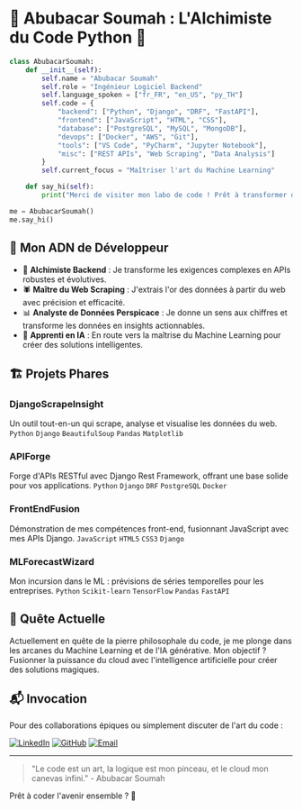 # 🐍 Abubacar Soumah : L'Alchimiste du Code Python 🧪

```python
class AbubacarSoumah:
    def __init__(self):
        self.name = "Abubacar Soumah"
        self.role = "Ingénieur Logiciel Backend"
        self.language_spoken = ["fr_FR", "en_US", "py_TH"]
        self.code = {
            "backend": ["Python", "Django", "DRF", "FastAPI"],
            "frontend": ["JavaScript", "HTML", "CSS"],
            "database": ["PostgreSQL", "MySQL", "MongoDB"],
            "devops": ["Docker", "AWS", "Git"],
            "tools": ["VS Code", "PyCharm", "Jupyter Notebook"],
            "misc": ["REST APIs", "Web Scraping", "Data Analysis"]
        }
        self.current_focus = "Maîtriser l'art du Machine Learning"

    def say_hi(self):
        print("Merci de visiter mon labo de code ! Prêt à transformer des idées en solutions innovantes ?")

me = AbubacarSoumah()
me.say_hi()
```

## 🧬 Mon ADN de Développeur

- 🧪 **Alchimiste Backend** : Je transforme les exigences complexes en APIs robustes et évolutives.
- 🕷️ **Maître du Web Scraping** : J'extrais l'or des données à partir du web avec précision et efficacité.
- 📊 **Analyste de Données Perspicace** : Je donne un sens aux chiffres et transforme les données en insights actionnables.
- 🤖 **Apprenti en IA** : En route vers la maîtrise du Machine Learning pour créer des solutions intelligentes.

## 🏗️ Projets Phares

### DjangoScrapeInsight
Un outil tout-en-un qui scrape, analyse et visualise les données du web.
`Python` `Django` `BeautifulSoup` `Pandas` `Matplotlib`

### APIForge
Forge d'APIs RESTful avec Django Rest Framework, offrant une base solide pour vos applications.
`Python` `Django` `DRF` `PostgreSQL` `Docker`

### FrontEndFusion
Démonstration de mes compétences front-end, fusionnant JavaScript avec mes APIs Django.
`JavaScript` `HTML5` `CSS3` `Django`

### MLForecastWizard
Mon incursion dans le ML : prévisions de séries temporelles pour les entreprises.
`Python` `Scikit-learn` `TensorFlow` `Pandas` `FastAPI`

## 🔮 Quête Actuelle

Actuellement en quête de la pierre philosophale du code, je me plonge dans les arcanes du Machine Learning et de l'IA générative. Mon objectif ? Fusionner la puissance du cloud avec l'intelligence artificielle pour créer des solutions magiques.

## 📬 Invocation

Pour des collaborations épiques ou simplement discuter de l'art du code :

[![LinkedIn](https://img.shields.io/badge/-LinkedIn-0077B5?style=flat-square&logo=LinkedIn&logoColor=white)](https://www.linkedin.com/in/aboubacarsoumah/)
[![GitHub](https://img.shields.io/badge/-GitHub-181717?style=flat-square&logo=GitHub&logoColor=white)](https://github.com/Abusooma)
[![Email](https://img.shields.io/badge/-Email-D14836?style=flat-square&logo=Gmail&logoColor=white)](mailto:soumahaboubacarsopra@gmail.com)

---

> "Le code est un art, la logique est mon pinceau, et le cloud mon canevas infini." - Abubacar Soumah

Prêt à coder l'avenir ensemble ? 🚀
